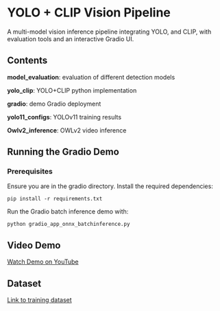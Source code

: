# YOLO + CLIP Vision Pipeline
A multi-model vision inference pipeline integrating YOLO, and CLIP, with evaluation tools and an interactive Gradio UI.

## Contents
**model_evaluation**: evaluation of different detection models

**yolo_clip**: YOLO+CLIP python implementation

**gradio**: demo Gradio deployment

**yolo11_configs**: YOLOv11 training results

**Owlv2_inference**: OWLv2 video inference

## Running the Gradio Demo
### Prerequisites
Ensure you are in the gradio directory. Install the required dependencies:

```pip install -r requirements.txt```

Run the Gradio batch inference demo with:

```python gradio_app_onnx_batchinference.py```

## Video Demo
[Watch Demo on YouTube](https://www.youtube.com/watch?v=z7P4RkwmXOI)

## Dataset
[Link to training dataset](https://drive.google.com/drive/folders/1DGGo6FSN5iE1alCq1SkLNr73ki-p-laC?usp=sharing)
